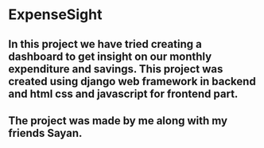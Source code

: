 # ExpenseSight

## In this project we have tried creating a dashboard to get insight on our monthly expenditure and savings. This project was created using django web framework in backend and html css and javascript for frontend part.
## The project was made by me along with my friends Sayan.
